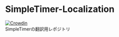 # SimpleTimer-Localization
[![Crowdin](https://badges.crowdin.net/simpletimer/localized.svg)](https://localization.simpletimer.dev/project/simpletimer)  
SimpleTimerの翻訳用レポジトリ
